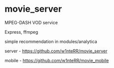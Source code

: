# movie_server

MPEG-DASH VOD service

Express, ffmpeg

simple recommendation in modules/analytica

server - https://github.com/w1nteRR/movie_server

mobile - https://github.com/w1nteRR/movie_mobile
